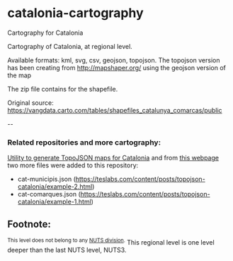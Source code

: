 # catalonia-cartography
Cartography for Catalonia

Cartography of Catalonia, at regional level.

Available formats: kml, svg, csv, geojson, topojson.
The topojson version has been creating from http://mapshaper.org/ using the geojson version of the map

The zip file contains for the shapefile.

Original source: https://vangdata.carto.com/tables/shapefiles_catalunya_comarcas/public 


--
### Related repositories and more cartography:

[Utility to generate TopoJSON maps for Catalonia](https://github.com/gmarull/cat-topojson) and from [this webpage](http://teslabs.com/articles/topojson-catalonia/) two more files were added to this repository:
  * cat-municipis.json (https://teslabs.com/content/posts/topojson-catalonia/example-2.html)
  * cat-comarques.json (https://teslabs.com/content/posts/topojson-catalonia/example-1.html)



Footnote:
--

<sup>This level does not belong to any [NUTS division](https://en.wikipedia.org/wiki/Nomenclature_of_Territorial_Units_for_Statistics).</sup> This regional level is one level deeper than the last NUTS level, NUTS3.



